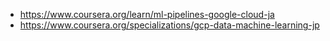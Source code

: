 - https://www.coursera.org/learn/ml-pipelines-google-cloud-ja
- https://www.coursera.org/specializations/gcp-data-machine-learning-jp

